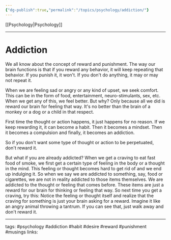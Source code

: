 ```yaml
---
{"dg-publish":true,"permalink":"/topics/psychology/addiction/"}
---
```


[[Psychology\|Psychology]]

---

# Addiction
We all know about the concept of reward and punishment. The way our brain functions is that if you reward any behavior, it will keep repeating that behavior. If you punish it, it won't. If you don't do anything, it may or may not repeat it.

When we are feeling sad or angry or any kind of upset, we seek comfort. This can be in the form of food, entertainment, neuro-stimulants, sex, etc. When we get any of this, we feel better. But why? Only because all we did is reward our brain for feeling that way. It's no better than the brain of a monkey or a dog or a child in that respect.

First time the thought or action happens, it just happens for no reason. If we keep rewarding it, it can become a habit. Then it becomes a mindset. Then it becomes a compulsion and finally, it becomes an addiction.

So if you don't want some type of thought or action to be perpetuated, don't reward it. 

But what if you are already addicted? 
When we get a craving to eat fast food of smoke, we first get a certain type of feeling in the body or a thought in the mind. This feeling or thought becomes hard to get rid of and we end up indulging it. So when we say we are addicted to something, say, food or cigarettes, we are not in reality addicted to those items themselves. We are addicted to the thought or feeling that comes before. These items are just a reward for our brain for thinking or feeling that way.
So next time you get a craving, try this: Notice the feeling or thought itself and realize that the craving for something is just your brain asking for a reward. Imagine it like an angry animal throwing a tantrum. If you can see that, just walk away and don't reward it.


---
tags: #psychology #addiction #habit #desire #reward #punishment #musings 
links: